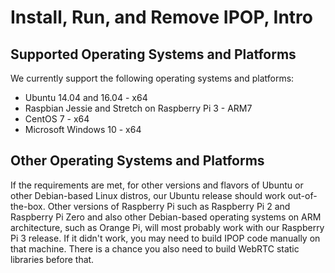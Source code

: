 # Install, Run, and Remove IPOP, Intro

## Supported Operating Systems and Platforms

We currently support the following operating systems and platforms:
- Ubuntu 14.04 and 16.04 - x64
- Raspbian Jessie and Stretch on Raspberry Pi 3 - ARM7
- CentOS 7 - x64
- Microsoft Windows 10 - x64

## Other Operating Systems and Platforms

If the requirements are met, for other versions and flavors of Ubuntu or other Debian-based Linux distros, our Ubuntu release should work out-of-the-box. Other versions of Raspberry Pi such as Raspberry Pi 2 and Raspberry Pi Zero and also other Debian-based operating systems on ARM architecture, such as Orange Pi, will most probably work with our Raspberry Pi 3 release. If it didn't work, you may need to build IPOP code manually on that machine. There is a chance you also need to build WebRTC static libraries before that.